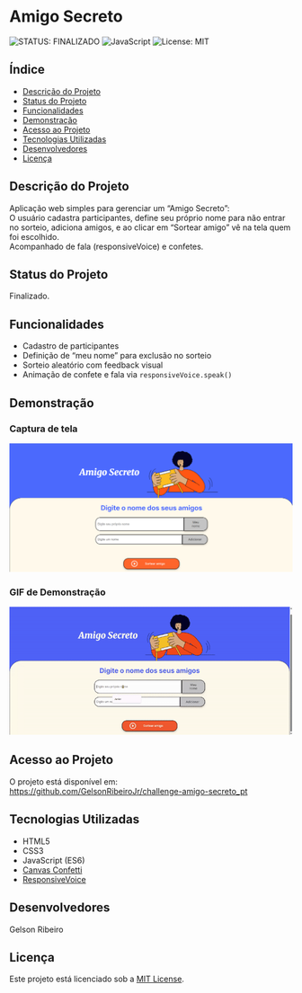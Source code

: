 # Amigo Secreto

![STATUS: FINALIZADO](https://img.shields.io/static/v1?label=STATUS&message=FINALIZADO&color=green&style=for-the-badge) ![JavaScript](https://img.shields.io/badge/JavaScript-ES6-yellow?style=for-the-badge) ![License: MIT](https://img.shields.io/badge/License-MIT-blue?style=for-the-badge)

## Índice
- [Descrição do Projeto](#descrição-do-projeto)
- [Status do Projeto](#status-do-projeto)
- [Funcionalidades](#funcionalidades)
- [Demonstração](#demonstração)
- [Acesso ao Projeto](#acesso-ao-projeto)
- [Tecnologias Utilizadas](#tecnologias-utilizadas)
- [Desenvolvedores](#desenvolvedores)
- [Licença](#licença)

## Descrição do Projeto
Aplicação web simples para gerenciar um “Amigo Secreto”:  
O usuário cadastra participantes, define seu próprio nome para não entrar no sorteio, adiciona amigos, e ao clicar em “Sortear amigo” vê na tela quem foi escolhido.  
Acompanhado de fala (responsiveVoice) e confetes.  

## Status do Projeto
Finalizado.

## Funcionalidades
- Cadastro de participantes  
- Definição de “meu nome” para exclusão no sorteio  
- Sorteio aleatório com feedback visual  
- Animação de confete e fala via `responsiveVoice.speak()`

## Demonstração

### Captura de tela
![Captura de tela da aplicação](assets/Captura%20de%20tela.png)

### GIF de Demonstração
![Demonstração do Amigo Secreto](assets/Demonstração%20Challege.gif)

## Acesso ao Projeto
O projeto está disponível em:  
https://github.com/GelsonRibeiroJr/challenge-amigo-secreto_pt

## Tecnologias Utilizadas
- HTML5  
- CSS3  
- JavaScript (ES6)  
- [Canvas Confetti](https://www.npmjs.com/package/canvas-confetti)  
- [ResponsiveVoice](https://responsivevoice.org/)  

## Desenvolvedores
Gelson Ribeiro

## Licença
Este projeto está licenciado sob a [MIT License](LICENSE).
